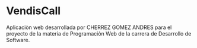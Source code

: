 # VendisCall

Aplicaciòn web desarrollada por CHERREZ GOMEZ ANDRES para el proyecto de la materia de Programaciòn Web de la carrera de Desarrollo de Software.
